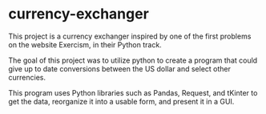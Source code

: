 # currency-exchanger

This project is a currency exchanger inspired by one of the first problems on the website Exercism, in their Python track.

The goal of this project was to utilize python to create a program that could give up to date conversions between the US dollar 
and select other currencies. 

This program uses Python libraries such as Pandas, Request, and tKinter to get the data, reorganize it into a usable form, and present it in a GUI.
